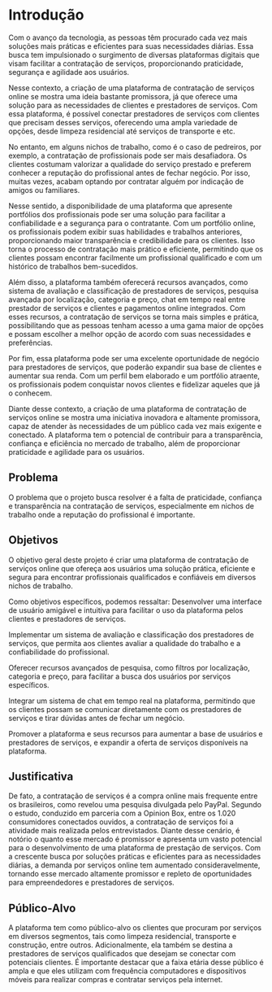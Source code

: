 # Introdução

<p>
Com o avanço da tecnologia, as pessoas têm procurado cada vez mais soluções mais práticas e eficientes para suas necessidades diárias. Essa busca tem impulsionado o surgimento de diversas plataformas digitais que visam facilitar a contratação de serviços, proporcionando praticidade, segurança e agilidade aos usuários. </p><p>
Nesse contexto, a criação de uma plataforma de contratação de serviços online se mostra uma ideia bastante promissora, já que oferece uma solução para as necessidades de clientes e prestadores de serviços. Com essa plataforma, é possível conectar prestadores de serviços com clientes que precisam desses serviços, oferecendo uma ampla variedade de opções, desde limpeza residencial até serviços de transporte e etc. </p><p>
No entanto, em alguns nichos de trabalho, como é o caso de pedreiros, por exemplo, a contratação de profissionais pode ser mais desafiadora. Os clientes costumam valorizar a qualidade do serviço prestado e preferem conhecer a reputação do profissional antes de fechar negócio. Por isso, muitas vezes, acabam optando por contratar alguém por indicação de amigos ou familiares.</p>
<p>
Nesse sentido, a disponibilidade de uma plataforma que apresente portfólios dos profissionais pode ser uma solução para facilitar a confiabilidade e a segurança para o contratante. Com um portfólio online, os profissionais podem exibir suas habilidades e trabalhos anteriores, proporcionando maior transparência e credibilidade para os clientes. Isso torna o processo de contratação mais prático e eficiente, permitindo que os clientes possam encontrar facilmente um profissional qualificado e com um histórico de trabalhos bem-sucedidos. </p>
<p>
Além disso, a plataforma também oferecerá recursos avançados, como sistema de avaliação e classificação de prestadores de serviços, pesquisa avançada por localização, categoria e preço, chat em tempo real entre prestador de serviços e clientes e pagamentos online integrados. Com esses recursos, a contratação de serviços se torna mais simples e prática, possibilitando que as pessoas tenham acesso a uma gama maior de opções e possam escolher a melhor opção de acordo com suas necessidades e preferências. 
</p>  
<p>
Por fim, essa plataforma pode ser uma excelente oportunidade de negócio para prestadores de serviços, que poderão expandir sua base de clientes e aumentar sua renda. Com um perfil bem elaborado e um portfólio atraente, os profissionais podem conquistar novos clientes e fidelizar aqueles que já o conhecem.</p> <p>
Diante desse contexto, a criação de uma plataforma de contratação de serviços online se mostra uma iniciativa inovadora e altamente promissora, capaz de atender às necessidades de um público cada vez mais exigente e conectado. A plataforma tem o potencial de contribuir para a transparência, confiança e eficiência no mercado de trabalho, além de proporcionar praticidade e agilidade para os usuários. </p>

## Problema
<p>
 O problema que o projeto busca resolver é a falta de praticidade, confiança e transparência na contratação de serviços, especialmente em nichos de trabalho onde a reputação do profissional é importante. 
</p>

## Objetivos

O objetivo geral deste projeto é criar uma plataforma de contratação de serviços online que ofereça aos usuários uma solução prática, eficiente e segura para encontrar profissionais qualificados e confiáveis em diversos nichos de trabalho. 

Como objetivos específicos, podemos ressaltar: 
Desenvolver uma interface de usuário amigável e intuitiva para facilitar o uso da plataforma pelos clientes e prestadores de serviços. 

Implementar um sistema de avaliação e classificação dos prestadores de serviços, que permita aos clientes avaliar a qualidade do trabalho e a confiabilidade do profissional. 

Oferecer recursos avançados de pesquisa, como filtros por localização, categoria e preço, para facilitar a busca dos usuários por serviços específicos. 

Integrar um sistema de chat em tempo real na plataforma, permitindo que os clientes possam se comunicar diretamente com os prestadores de serviços e tirar dúvidas antes de fechar um negócio. 

Promover a plataforma e seus recursos para aumentar a base de usuários e prestadores de serviços, e expandir a oferta de serviços disponíveis na plataforma. 

## Justificativa

De fato, a contratação de serviços é a compra online mais frequente entre os brasileiros, como revelou uma pesquisa divulgada pelo PayPal. Segundo o estudo, conduzido em parceria com a Opinion Box, entre os 1.020 consumidores conectados ouvidos, a contratação de serviços foi a atividade mais realizada pelos entrevistados. 
Diante desse cenário, é notório o quanto esse mercado é promissor e apresenta um vasto potencial para o desenvolvimento de uma plataforma de prestação de serviços. Com a crescente busca por soluções práticas e eficientes para as necessidades diárias, a demanda por serviços online tem aumentado consideravelmente, tornando esse mercado altamente promissor e repleto de oportunidades para empreendedores e prestadores de serviços. 

## Público-Alvo

A plataforma tem como público-alvo os clientes que procuram por serviços em diversos segmentos, tais como limpeza residencial, transporte e construção, entre outros. Adicionalmente, ela também se destina a prestadores de serviços qualificados que desejam se conectar com potenciais clientes. É importante destacar que a faixa etária desse público é ampla e que eles utilizam com frequência computadores e dispositivos móveis para realizar compras e contratar serviços pela internet.

